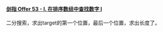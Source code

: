 #### [剑指 Offer 53 - I. 在排序数组中查找数字 I](https://leetcode.cn/problems/zai-pai-xu-shu-zu-zhong-cha-zhao-shu-zi-lcof/)

二分搜索，求出target的第一个位置，最后一个位置，求出长度了。
